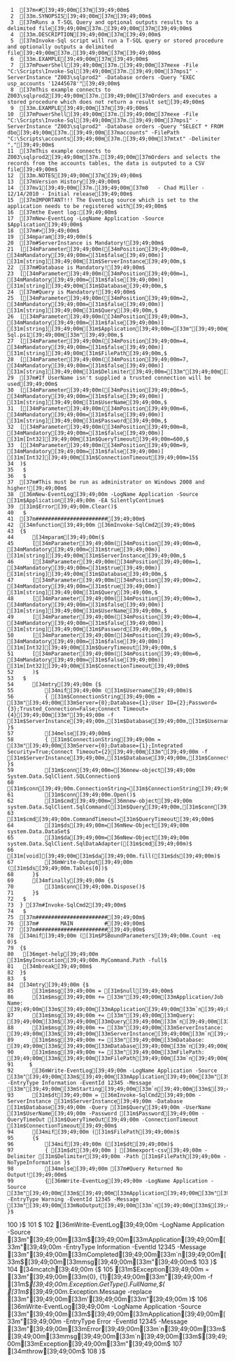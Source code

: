      1	[37m<#[39;49;00m[37m[39;49;00m$
     2	[33m.SYNOPSIS[39;49;00m[37m[39;49;00m$
     3	[37mRuns a T-SQL Query and optional outputs results to a delimited file[39;49;00m[37m.[39;49;00m[37m[39;49;00m$
     4	[33m.DESCRIPTION[39;49;00m[37m[39;49;00m$
     5	[37mInvoke-Sql script will run a T-SQL query or stored procedure and optionally outputs a delimited file[39;49;00m[37m.[39;49;00m[37m[39;49;00m$
     6	[33m.EXAMPLE[39;49;00m[37m[39;49;00m$
     7	[37mPowerShell[39;49;00m[37m.[39;49;00m[37mexe -File "C:\Scripts\Invoke-Sql[39;49;00m[37m.[39;49;00m[37mps1" -ServerInstance "Z003\sqlprod2" -Database orders -Query "EXEC usp_accounts '12445678'"[39;49;00m$
     8	[37mThis example connects to Z003\sqlprod2[39;49;00m[37m.[39;49;00m[37mOrders and executes a stored procedure which does not return a result set[39;49;00m$
     9	[33m.EXAMPLE[39;49;00m[37m[39;49;00m$
    10	[37mPowerShell[39;49;00m[37m.[39;49;00m[37mexe -File "C:\Scripts\Invoke-Sql[39;49;00m[37m.[39;49;00m[37mps1" -ServerInstance "Z003\sqlprod2" -Database orders -Query "SELECT * FROM dbo[39;49;00m[37m.[39;49;00m[37maccounts" -FilePath "C:\Scripts\accounts[39;49;00m[37m.[39;49;00m[37mtxt" -Delimiter ","[39;49;00m$
    11	[37mThis example connects to Z003\sqlprod2[39;49;00m[37m.[39;49;00m[37mOrders and selects the records from the accounts tables, the data is outputed to a CSV file[39;49;00m$
    12	[33m.NOTES[39;49;00m[37m[39;49;00m$
    13	[37mVersion History[39;49;00m$
    14	[37mv1[39;49;00m[37m.[39;49;00m[37m0   - Chad Miller - 12/14/2010 - Initial release[39;49;00m$
    15	[37mIMPORTANT!!! The EventLog source which is set to the application needs to be registered with[39;49;00m$
    16	[37mthe Event log:[39;49;00m$
    17	[37mNew-EventLog -LogName Application -Source  $Application[39;49;00m$
    18	[37m#>[39;49;00m$
    19	[34mparam[39;49;00m($
    20	[37m#ServerInstance is Mandatory![39;49;00m$
    21	[[34mParameter[39;49;00m([34mPosition[39;49;00m=0, [34mMandatory[39;49;00m=[31m$false[39;49;00m)] [31m[string][39;49;00m[31m$ServerInstance[39;49;00m,$
    22	[37m#Database is Mandatory![39;49;00m$
    23	[[34mParameter[39;49;00m([34mPosition[39;49;00m=1, [34mMandatory[39;49;00m=[31m$false[39;49;00m)] [31m[string][39;49;00m[31m$Database[39;49;00m,$
    24	[37m#Query is Mandatory![39;49;00m$
    25	[[34mParameter[39;49;00m([34mPosition[39;49;00m=2, [34mMandatory[39;49;00m=[31m$false[39;49;00m)] [31m[string][39;49;00m[31m$Query[39;49;00m,$
    26	[[34mParameter[39;49;00m([34mPosition[39;49;00m=3, [34mMandatory[39;49;00m=[31m$false[39;49;00m)] [31m[string][39;49;00m[31m$Application[39;49;00m=[33m"[39;49;00m[33mInvoke-Sql.ps1[39;49;00m[33m"[39;49;00m,$
    27	[[34mParameter[39;49;00m([34mPosition[39;49;00m=4, [34mMandatory[39;49;00m=[31m$false[39;49;00m)] [31m[string][39;49;00m[31m$FilePath[39;49;00m,$
    28	[[34mParameter[39;49;00m([34mPosition[39;49;00m=7, [34mMandatory[39;49;00m=[31m$false[39;49;00m)] [31m[string][39;49;00m[31m$Delimiter[39;49;00m=[33m"[39;49;00m[33m|[39;49;00m[33m"[39;49;00m,$
    29	[37m#If UserName isn't supplied a trusted connection will be used[39;49;00m$
    30	[[34mParameter[39;49;00m([34mPosition[39;49;00m=5, [34mMandatory[39;49;00m=[31m$false[39;49;00m)] [31m[string][39;49;00m[31m$UserName[39;49;00m,$
    31	[[34mParameter[39;49;00m([34mPosition[39;49;00m=6, [34mMandatory[39;49;00m=[31m$false[39;49;00m)] [31m[string][39;49;00m[31m$Password[39;49;00m,$
    32	[[34mParameter[39;49;00m([34mPosition[39;49;00m=8, [34mMandatory[39;49;00m=[31m$false[39;49;00m)] [31m[Int32][39;49;00m[31m$QueryTimeout[39;49;00m=600,$
    33	[[34mParameter[39;49;00m([34mPosition[39;49;00m=9, [34mMandatory[39;49;00m=[31m$false[39;49;00m)] [31m[Int32][39;49;00m[31m$ConnectionTimeout[39;49;00m=15$
    34	)$
    35	 $
    36	 $
    37	[37m#This must be run as administrator on Windows 2008 and higher![39;49;00m$
    38	[36mNew-EventLog[39;49;00m -LogName Application -Source [31m$Application[39;49;00m -EA SilentlyContinue$
    39	[31m$Error[39;49;00m.Clear()$
    40	 $
    41	[37m#######################[39;49;00m$
    42	[34mfunction[39;49;00m [36mInvoke-SqlCmd2[39;49;00m$
    43	{$
    44	    [34mparam[39;49;00m($
    45	    [[34mParameter[39;49;00m([34mPosition[39;49;00m=0, [34mMandatory[39;49;00m=[31m$true[39;49;00m)] [31m[string][39;49;00m[31m$ServerInstance[39;49;00m,$
    46	    [[34mParameter[39;49;00m([34mPosition[39;49;00m=1, [34mMandatory[39;49;00m=[31m$true[39;49;00m)] [31m[string][39;49;00m[31m$Database[39;49;00m,$
    47	    [[34mParameter[39;49;00m([34mPosition[39;49;00m=2, [34mMandatory[39;49;00m=[31m$true[39;49;00m)] [31m[string][39;49;00m[31m$Query[39;49;00m,$
    48	    [[34mParameter[39;49;00m([34mPosition[39;49;00m=3, [34mMandatory[39;49;00m=[31m$false[39;49;00m)] [31m[string][39;49;00m[31m$UserName[39;49;00m,$
    49	    [[34mParameter[39;49;00m([34mPosition[39;49;00m=4, [34mMandatory[39;49;00m=[31m$false[39;49;00m)] [31m[string][39;49;00m[31m$Password[39;49;00m,$
    50	    [[34mParameter[39;49;00m([34mPosition[39;49;00m=5, [34mMandatory[39;49;00m=[31m$false[39;49;00m)] [31m[Int32][39;49;00m[31m$QueryTimeout[39;49;00m,$
    51	    [[34mParameter[39;49;00m([34mPosition[39;49;00m=6, [34mMandatory[39;49;00m=[31m$false[39;49;00m)] [31m[Int32][39;49;00m[31m$ConnectionTimeout[39;49;00m$
    52	    )$
    53	 $
    54	    [34mtry[39;49;00m {$
    55	        [34mif[39;49;00m ([31m$Username[39;49;00m)$
    56	        { [31m$ConnectionString[39;49;00m = [33m"[39;49;00m[33mServer={0};Database={1};User ID={2};Password={3};Trusted_Connection=False;Connect Timeout={4}[39;49;00m[33m"[39;49;00m -f [31m$ServerInstance[39;49;00m,[31m$Database[39;49;00m,[31m$Username[39;49;00m,[31m$Password[39;49;00m,[31m$ConnectionTimeout[39;49;00m }$
    57	        [34melse[39;49;00m$
    58	        { [31m$ConnectionString[39;49;00m = [33m"[39;49;00m[33mServer={0};Database={1};Integrated Security=True;Connect Timeout={2}[39;49;00m[33m"[39;49;00m -f [31m$ServerInstance[39;49;00m,[31m$Database[39;49;00m,[31m$ConnectionTimeout[39;49;00m }$
    59	        [31m$conn[39;49;00m=[36mnew-object[39;49;00m System.Data.SqlClient.SQLConnection$
    60	        [31m$conn[39;49;00m.ConnectionString=[31m$ConnectionString[39;49;00m$
    61	        [31m$conn[39;49;00m.Open()$
    62	        [31m$cmd[39;49;00m=[36mnew-object[39;49;00m system.Data.SqlClient.SqlCommand([31m$Query[39;49;00m,[31m$conn[39;49;00m)$
    63	        [31m$cmd[39;49;00m.CommandTimeout=[31m$QueryTimeout[39;49;00m$
    64	        [31m$ds[39;49;00m=[36mNew-Object[39;49;00m system.Data.DataSet$
    65	        [31m$da[39;49;00m=[36mNew-Object[39;49;00m system.Data.SqlClient.SqlDataAdapter([31m$cmd[39;49;00m)$
    66	        [31m[void][39;49;00m[31m$da[39;49;00m.fill([31m$ds[39;49;00m)$
    67	        [36mWrite-Output[39;49;00m ([31m$ds[39;49;00m.Tables[0])$
    68	    }$
    69	    [34mfinally[39;49;00m {$
    70	        [31m$conn[39;49;00m.Dispose()$
    71	    }$
    72	 $
    73	} [37m#Invoke-SqlCmd2[39;49;00m$
    74	 $
    75	[37m#######################[39;49;00m$
    76	[37m#       MAIN          #[39;49;00m$
    77	[37m#######################[39;49;00m$
    78	[34mif[39;49;00m ([31m$PSBoundParameters[39;49;00m.Count -eq 0)$
    79	{$
    80	 [36mget-help[39;49;00m [31m$myInvocation[39;49;00m.MyCommand.Path -full$
    81	 [34mbreak[39;49;00m$
    82	}$
    83	 $
    84	[34mtry[39;49;00m {$
    85	    [31m$msg[39;49;00m = [31m$null[39;49;00m$
    86	    [31m$msg[39;49;00m += [33m"[39;49;00m[33mApplication/Job Name: [39;49;00m[33m$[39;49;00m[33mApplication[39;49;00m[33m`n[39;49;00m[33m"[39;49;00m$
    87	    [31m$msg[39;49;00m += [33m"[39;49;00m[33mQuery: [39;49;00m[33m$[39;49;00m[33mQuery[39;49;00m[33m`n[39;49;00m[33m"[39;49;00m$
    88	    [31m$msg[39;49;00m += [33m"[39;49;00m[33mServerInstance: [39;49;00m[33m$[39;49;00m[33mServerInstance[39;49;00m[33m`n[39;49;00m[33m"[39;49;00m$
    89	    [31m$msg[39;49;00m += [33m"[39;49;00m[33mDatabase: [39;49;00m[33m$[39;49;00m[33mDatabase[39;49;00m[33m`n[39;49;00m[33m"[39;49;00m$
    90	    [31m$msg[39;49;00m += [33m"[39;49;00m[33mFilePath: [39;49;00m[33m$[39;49;00m[33mFilePath[39;49;00m[33m`n[39;49;00m[33m"[39;49;00m$
    91	   $
    92	    [36mWrite-EventLog[39;49;00m -LogName Application -Source [33m"[39;49;00m[33m$[39;49;00m[33mApplication[39;49;00m[33m"[39;49;00m -EntryType Information -EventId 12345 -Message [33m"[39;49;00m[33mStarting[39;49;00m[33m`n[39;49;00m[33m$[39;49;00m[33mmsg[39;49;00m[33m"[39;49;00m$
    93	    [31m$dt[39;49;00m = [36mInvoke-SqlCmd2[39;49;00m -ServerInstance [31m$ServerInstance[39;49;00m -Database [31m$Database[39;49;00m -Query [31m$Query[39;49;00m -UserName [31m$UserName[39;49;00m -Password [31m$Password[39;49;00m -QueryTimeOut [31m$QueryTimeOut[39;49;00m -ConnectionTimeout [31m$ConnectionTimeout[39;49;00m$
    94	    [34mif[39;49;00m ([31m$FilePath[39;49;00m)$
    95	    {$
    96	        [34mif[39;49;00m ([31m$dt[39;49;00m)$
    97	        { [31m$dt[39;49;00m | [36mexport-csv[39;49;00m -Delimiter [31m$Delimiter[39;49;00m -Path [31m$FilePath[39;49;00m -NoTypeInformation }$
    98	        [34melse[39;49;00m [37m#Query Returned No Output![39;49;00m$
    99	        {[36mWrite-EventLog[39;49;00m -LogName Application -Source [33m"[39;49;00m[33m$[39;49;00m[33mApplication[39;49;00m[33m"[39;49;00m -EntryType Warning -EventId 12345 -Message [33m"[39;49;00m[33mNoOutput[39;49;00m[33m`n[39;49;00m[33m$[39;49;00m[33mmsg[39;49;00m[33m"[39;49;00m }$
   100	    }$
   101	 $
   102	    [36mWrite-EventLog[39;49;00m -LogName Application -Source [33m"[39;49;00m[33m$[39;49;00m[33mApplication[39;49;00m[33m"[39;49;00m -EntryType Information -EventId 12345 -Message [33m"[39;49;00m[33mCompleted[39;49;00m[33m`n[39;49;00m[33m$[39;49;00m[33mmsg[39;49;00m[33m"[39;49;00m$
   103	}$
   104	[34mcatch[39;49;00m {$
   105	    [31m$Exception[39;49;00m = [33m"[39;49;00m[33m{0}, {1}[39;49;00m[33m"[39;49;00m -f  [31m$_[39;49;00m.Exception.GetType().FullName,$( [31m$_[39;49;00m.Exception.Message -replace [33m"[39;49;00m[33m'[39;49;00m[33m"[39;49;00m )$
   106	    [36mWrite-EventLog[39;49;00m -LogName Application -Source [33m"[39;49;00m[33m$[39;49;00m[33mApplication[39;49;00m[33m"[39;49;00m -EntryType Error -EventId 12345 -Message [33m"[39;49;00m[33mError[39;49;00m[33m`n[39;49;00m[33m$[39;49;00m[33mmsg[39;49;00m[33m`n[39;49;00m[33m$[39;49;00m[33mException[39;49;00m[33m"[39;49;00m$
   107	    [34mthrow[39;49;00m$
   108	}$
